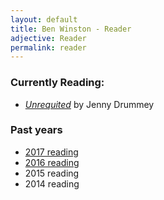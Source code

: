 ```yaml
---
layout: default
title: Ben Winston - Reader
adjective: Reader
permalink: reader
---
```


### Currently Reading:
+ [*Unrequited*](https://www.indiebound.org/book/9780692200315) by Jenny Drummey

### Past years
+ [2017 reading](/reading/2017)
+ [2016 reading](/reading/2016)
+ 2015 reading
+ 2014 reading
